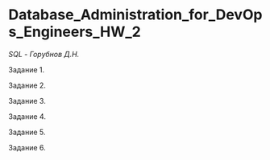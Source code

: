 # Database_Administration_for_DevOps_Engineers_HW_2

*SQL - Горубнов Д.Н.*

Задание 1.

Задание 2.

Задание 3.

Задание 4.

Задание 5.

Задание 6.

